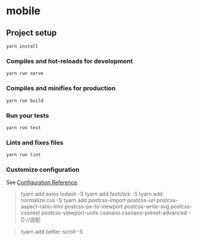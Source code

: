 # mobile

## Project setup
```
yarn install
```

### Compiles and hot-reloads for development
```
yarn run serve
```

### Compiles and minifies for production
```
yarn run build
```

### Run your tests
```
yarn run test
```

### Lints and fixes files
```
yarn run lint
```

### Customize configuration
See [Configuration Reference](https://cli.vuejs.org/config/).

>tyarn add axios lodash -S
>tyarn add fastclick -S
>tyarn add normalize.css -S
>tyarn add postcss-import postcss-url postcss-aspect-ratio-mini postcss-px-to-viewport postcss-write-svg postcss-cssnext postcss-viewport-units cssnano cssnano-preset-advanced -D   //适配

>tyarn add better-scroll -S